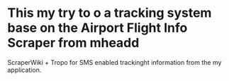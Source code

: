 This my try to o a tracking system base on the Airport Flight Info Scraper from mheadd
===========================

ScraperWiki + Tropo for SMS enabled trackinght information from the my application.